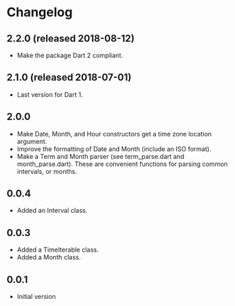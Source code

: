# Changelog

## 2.2.0 (released 2018-08-12)
- Make the package Dart 2 compliant.

## 2.1.0 (released 2018-07-01)
- Last version for Dart 1.
 
## 2.0.0
- Make Date, Month, and Hour constructors get a time zone location argument.   
- Improve the formatting of Date and Month (include an ISO format). 
- Make a Term and Month parser (see term_parse.dart and month_parse.dart).  These are 
convenient functions for parsing common intervals, or months.  
 
## 0.0.4
- Added an Interval class.

## 0.0.3
- Added a TimeIterable class.
- Added a Month class.

## 0.0.1
- Initial version
